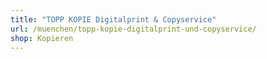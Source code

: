```yaml
---
title: "TOPP KOPIE Digitalprint & Copyservice"
url: /muenchen/topp-kopie-digitalprint-und-copyservice/
shop: Kopieren
---
```

